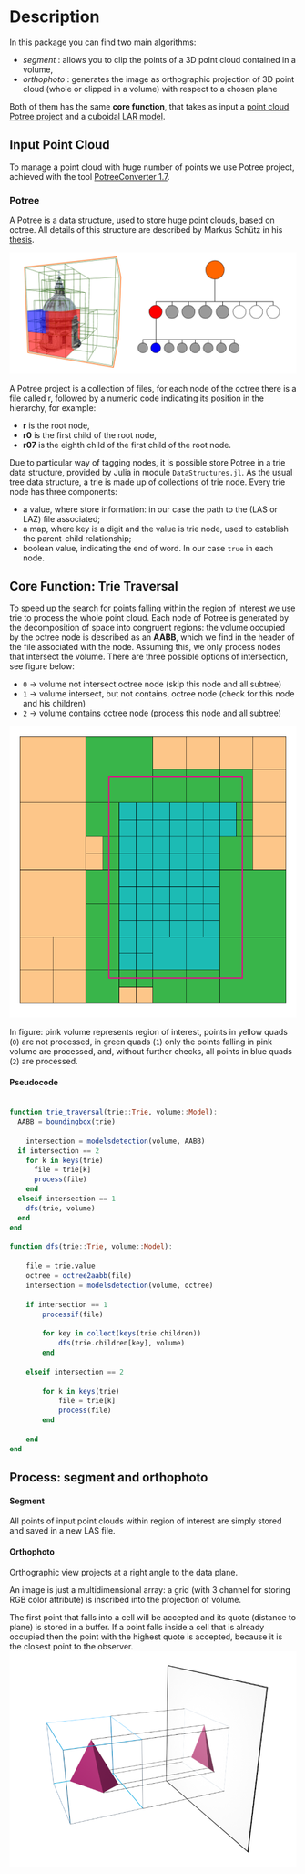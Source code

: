 # Description
In this package you can find two main algorithms:
 - *segment* : allows you to clip the points of a 3D point cloud contained in a volume,
 - *orthophoto* : generates the image as orthographic projection of 3D point cloud (whole or clipped in a volume) with respect to a chosen plane

Both of them has the same **core function**, that takes as input a [point cloud Potree project](https://github.com/potree/potree) and a [cuboidal LAR model](https://github.com/cvdlab/LinearAlgebraicRepresentation.jl).

## Input Point Cloud
To manage a point cloud with huge number of points we use Potree project, achieved with the tool [PotreeConverter 1.7](https://github.com/potree/PotreeConverter/tree/master).

### Potree
A Potree is a data structure, used to store huge point clouds, based on octree. All details of this structure are described by Markus Schütz in his [thesis](https://www.cg.tuwien.ac.at/research/publications/2016/SCHUETZ-2016-POT/SCHUETZ-2016-POT-thesis.pdf).

![potree](./images/Octree.jpg)

A Potree project is a collection of files, for each node of the octree there is a file called r, followed by a numeric code indicating its position in the hierarchy, for example:
 - **r** is the root node,
 - **r0** is the first child of the root node,
 - **r07** is the eighth child of the first child of the root node.

Due to particular way of tagging nodes, it is possible store Potree in a trie data structure, provided by Julia in module `DataStructures.jl`. As the usual tree data structure, a trie is made up of collections of trie node. Every trie node has three components:
- a value, where store information: in our case the path to the (LAS or LAZ) file associated;
- a map, where key is a digit and the value is trie node, used to establish the parent-child relationship;
- boolean value, indicating the end of word. In our case `true` in each node.

## Core Function: Trie Traversal
To speed up the search for points falling within the region of interest we use trie to process the whole point cloud.
Each node of Potree is generated by the decomposition of space into congruent regions: the volume occupied by the octree node is described as an **AABB**, which we find in the header of the file associated with the node.
Assuming this, we only process nodes that intersect the volume.
There are three possible options of intersection, see figure below:
 - `0` -> volume not intersect octree node (skip this node and all subtree)
 - `1` -> volume intersect, but not contains, octree node (check for this node and his children)
 - `2` -> volume contains octree node (process this node and all subtree)

![example](./images/DFS.png)

In figure:
pink volume represents region of interest, points in yellow quads (`0`) are not processed, in green quads (`1`) only the points falling in pink volume are processed, and, without further checks, all points in blue quads (`2`) are processed.


#### Pseudocode
```julia

function trie_traversal(trie::Trie, volume::Model):
  AABB = boundingbox(trie)

	intersection = modelsdetection(volume, AABB)
  if intersection == 2
    for k in keys(trie)
      file = trie[k]
      process(file)
    end
  elseif intersection == 1
    dfs(trie, volume)
  end
end

function dfs(trie::Trie, volume::Model):

	file = trie.value
	octree = octree2aabb(file)
	intersection = modelsdetection(volume, octree)

	if intersection == 1
		processif(file)

		for key in collect(keys(trie.children))
			dfs(trie.children[key], volume)
		end

	elseif intersection == 2

		for k in keys(trie)
			file = trie[k]
			process(file)
		end

	end
end
```

## Process: segment and orthophoto

#### Segment
All points of input point clouds within region of interest are simply stored and saved in a new LAS file.

#### Orthophoto
Orthographic view projects at a right angle to the data plane.

An image is just a multidimensional array: a grid (with 3 channel for storing RGB color attribute) is inscribed into the projection of volume.

The first point that falls into a cell will be accepted and its quote (distance to plane) is stored in a buffer. If a point falls inside a cell that is already occupied then the point with the highest quote is accepted, because it is the closest point to the observer.
![orthographic projection](./images/raster.png)
